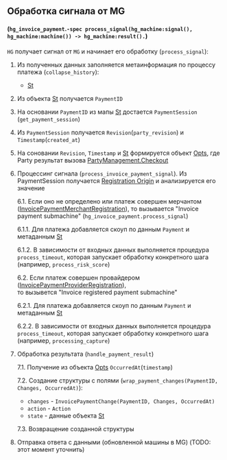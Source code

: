 ## Обработка сигнала от MG 
#### (`hg_invoice_payment`.`-spec process_signal(hg_machine:signal(), hg_machine:machine()) -> hg_machine:result().`)

`HG` получает сигнал от `MG` и начинает его обработку (`process_signal`):

1. Из полученных данных заполняется метаинформация по процессу платежа (`collapse_history`):
    - [St](meta/st.md)

2. Из объекта [St](meta/st.md) получается `PaymentID`

3. На основании `PaymentID` из мапы [St](meta/st.md) достается `PaymentSession` (`get_payment_session`)

4. Из `PaymentSession` получается `Revision`(`party_revision`) и `Timestamp`(`created_at`)

5. На соновании `Revision`, `Timestamp` и [St](meta/st.md) формируется объект [Opts](meta/opts.md), где
   Party результат вызова [PartyManagement.Checkout](https://github.com/valitydev/damsel/blob/master/proto/payment_processing.thrift#L2538)

6. Процессинг сигнала (`process_invoice_payment_signal`). Из PaymentSession получается [Registration Origin](https://github.com/valitydev/damsel/blob/master/proto/domain.thrift#L309)
   и анализируется его значение

   6.1. Если оно не определено или платеж совершен мерчантом ([InvoicePaymentMerchantRegistration](https://github.com/valitydev/damsel/blob/master/proto/domain.thrift#L328)),
   то вызывается "Invoice payment submachine" (`hg_invoice_payment.process_signal`)

   6.1.1. Для платежа добавляется скоуп по данным `Payment` и метаданным [St](meta/st.md)

   6.1.2. В зависимости от входных данных выполняется процедура `process_timeout`,
   которая запускает обработку конкретного шага (например, `process_risk_score`)

   6.2. Если платеж совершен провайдером ([InvoicePaymentProviderRegistration](https://github.com/valitydev/damsel/blob/master/proto/domain.thrift#L330)),  
   то вызывется "Invoice registered payment submachine"

   6.2.1. Для платежа добавляется скоуп по данным `Payment` и метаданным [St](meta/st.md)

   6.2.2. В зависимости от входных данных выполняется процедура `process_timeout`,
   которая запускает обработку конкретного шага (например, `processing_capture`)

7. Обработка результата (`handle_payment_result`)

   7.1. Получение из объекта [Opts](meta/opts.md) `OccurredAt`(`timestamp`)

   7.2. Создание структуры с полями (`wrap_payment_changes(PaymentID, Changes, OccurredAt)`):
    - `changes` - `InvoicePaymentChange(PaymentID, Changes, OccurredAt)`
    - `action` - `Action`
    - `state` - данные объекта [St](meta/st.md)

   7.3. Возвращение созданной структуры

8. Отправка ответа с данными (обновленной машины в MG) (TODO: этот момент уточнить)
